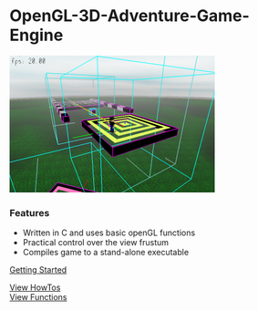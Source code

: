 # OpenGL-3D-Adventure-Game-Engine

![](./Documentation/howTos/Debug/0.png)

### Features
* Written in C and uses basic openGL functions
* Practical control over the view frustum
* Compiles game to a stand-alone executable

[Getting Started](Documentation/index.md)  

[View HowTos](Documentation/howTos/index.md)  
[View Functions](Documentation/functions/index.md)  

